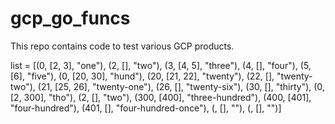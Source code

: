 # gcp_go_funcs

This repo contains code to test various GCP products.

list = [(0, [2, 3], "one"),  (2, [], "two"), (3, [4, 5], "three"), (4, [], "four"), (5, [6], "five"),
(0, [20, 30], "hund"), (20, [21, 22], "twenty"), (22, [], "twenty-two"), (21, [25, 26], "twenty-one"),
(26, [], "twenty-six"), (30, [], "thirty"), (0, [2, 300], "tho"), (2, [], "two"), (300, [400], "three-hundred"),
(400, [401], "four-hundred"), (401, [], "four-hundred-once"), (, [], ""), (, [], "")]
